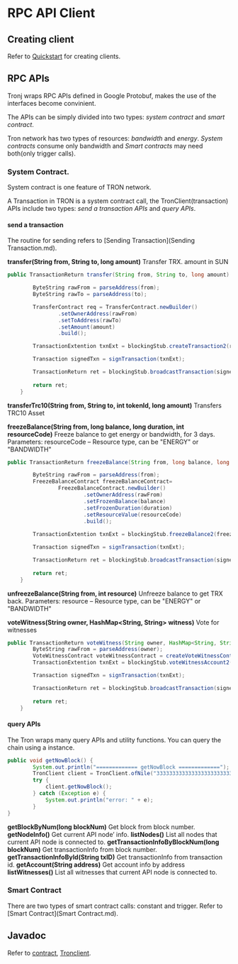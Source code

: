 # RPC API Client

## Creating client

Refer to [Quickstart](Quickstart.md) for creating clients.

## RPC APIs

Tronj wraps RPC APIs defined in Google Protobuf, makes the use of the interfaces  become convinient.

The APIs can be simply divided into two types: *system contract* and *smart contract*.

Tron network has two types of resources: *bandwidth* and *energy*. *System contracts* consume only bandwidth and *Smart contracts* may need both(only trigger calls).

### System Contract. 

System contract is one feature of TRON network.  

A Transaction in TRON is a system contract call, the TronClient(transaction) APIs include two types: *send a transaction APIs* and *query APIs*.

#### send a transaction
The routine for sending refers to [Sending Transaction](Sending Transaction.md).

**transfer(String from, String to, long amount)**
Transfer TRX. amount in SUN

```java
public TransactionReturn transfer(String from, String to, long amount) {

        ByteString rawFrom = parseAddress(from);
        ByteString rawTo = parseAddress(to);

        TransferContract req = TransferContract.newBuilder()
                .setOwnerAddress(rawFrom)
                .setToAddress(rawTo)
                .setAmount(amount)
                .build();

        TransactionExtention txnExt = blockingStub.createTransaction2(req);

        Transaction signedTxn = signTransaction(txnExt);

        TransactionReturn ret = blockingStub.broadcastTransaction(signedTxn);
        
        return ret;
    }
```
**transferTrc10(String from, String to, int tokenId, long amount)**
Transfers TRC10 Asset

**freezeBalance(String from, long balance, long duration, int resourceCode)**
Freeze balance to get energy or bandwidth, for 3 days.
Parameters:	resourceCode – Resource type, can be "ENERGY" or "BANDWIDTH"

```java
public TransactionReturn freezeBalance(String from, long balance, long duration, int resourceCode) {

        ByteString rawFrom = parseAddress(from);
        FreezeBalanceContract freezeBalanceContract=
                FreezeBalanceContract.newBuilder()
                        .setOwnerAddress(rawFrom)
                        .setFrozenBalance(balance)
                        .setFrozenDuration(duration)
                        .setResourceValue(resourceCode)
                        .build();
        
        TransactionExtention txnExt = blockingStub.freezeBalance2(freezeBalanceContract);

        Transaction signedTxn = signTransaction(txnExt);

        TransactionReturn ret = blockingStub.broadcastTransaction(signedTxn);
        
        return ret;
    }
```
**unfreezeBalance(String from, int resource)**
Unfreeze balance to get TRX back.
Parameters:	resource – Resource type, can be "ENERGY" or "BANDWIDTH"

**voteWitness(String owner, HashMap<String, String> witness)**
Vote for witnesses
```java
public TransactionReturn voteWitness(String owner, HashMap<String, String> witness) {
        ByteString rawFrom = parseAddress(owner);
        VoteWitnessContract voteWitnessContract = createVoteWitnessContract(rawFrom, witness);
        TransactionExtention txnExt = blockingStub.voteWitnessAccount2(voteWitnessContract);

        Transaction signedTxn = signTransaction(txnExt);

        TransactionReturn ret = blockingStub.broadcastTransaction(signedTxn);
        
        return ret;
    }
```
#### query APIs
The Tron wraps many query APIs and utility functions. You can query the chain using a instance.
```java
public void getNowBlock() {
        System.out.println("============= getNowBlock =============");
        TronClient client = TronClient.ofNile("3333333333333333333333333333333333333333333333333333333333333333");
        try {
            client.getNowBlock();
        } catch (Exception e) {
            System.out.println("error: " + e);
        }
}
```
**getBlockByNum(long blockNum)**
Get block from block number.
**getNodeInfo()**
Get current API node’ info.
**listNodes()**
List all nodes that current API node is connected to.
**getTransactionInfoByBlockNum(long blockNum)**
Get transactionInfo from block number.
**getTransactionInfoById(String txID)**
Get transactionInfo from transaction id.
**getAccount(String address)**
Get account info by address
**listWitnesses()**
List all witnesses that current API node is connected to.

### Smart Contract

There are two types of smart contract calls: constant and trigger. Refer to [Smart Contract](Smart Contract.md).

## Javadoc

Refer to [contract](./javadocs/client/org/tron/tronj/client/contract/Contract.html), [Tronclient](./javadocs/client/org/tron/tronj/cilent/TronClient.html).

